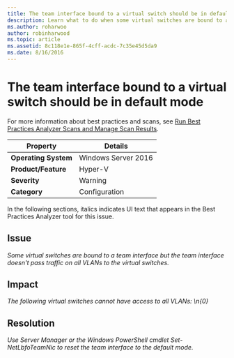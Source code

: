 ```yaml
---
title: The team interface bound to a virtual switch should be in default mode
description: Learn what to do when some virtual switches are bound to a team interface but the team interface doesn't pass traffic on all VLANs to the virtual switches.
ms.author: roharwoo
author: robinharwood
ms.topic: article
ms.assetid: 8c118e1e-865f-4cff-acdc-7c35e45d5da9
ms.date: 8/16/2016
---
```

# The team interface bound to a virtual switch should be in default mode

>

For more information about best practices and scans, see [Run Best Practices Analyzer Scans and Manage Scan Results](/previous-versions/windows/it-pro/windows-server-2012-R2-and-2012/hh831400(v=ws.11)).

|Property|Details|
|-|-|
|**Operating System**|Windows Server 2016|
|**Product/Feature**|Hyper-V|
|**Severity**|Warning|
|**Category**|Configuration|

In the following sections, italics indicates UI text that appears in the Best Practices Analyzer tool for this issue.

## **Issue**
*Some virtual switches are bound to a team interface but the team interface doesn't pass traffic on all VLANs to the virtual switches.*

## **Impact**
*The following virtual switches cannot have access to all VLANs: \n{0}*

## **Resolution**
*Use Server Manager or the Windows PowerShell cmdlet Set-NetLbfoTeamNic to reset the team interface to the default mode.*

